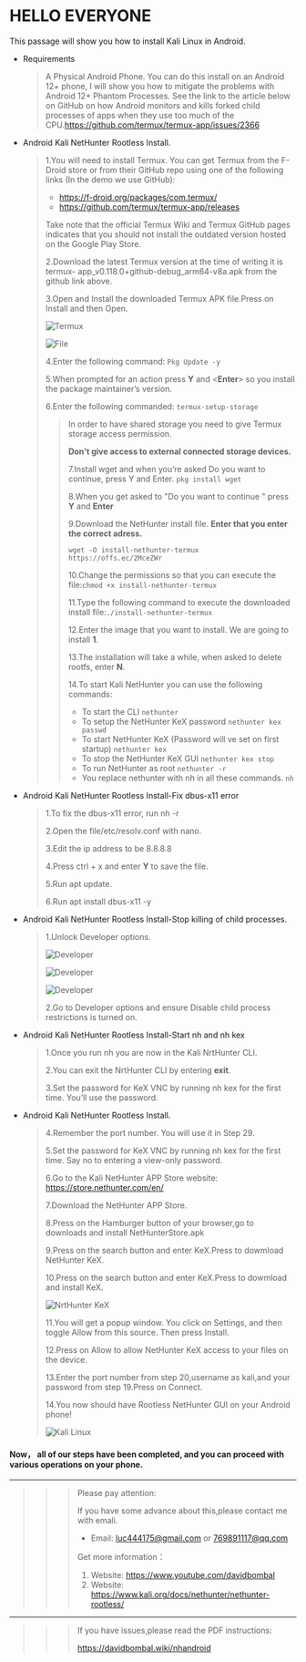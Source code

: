 # HELLO EVERYONE
This passage will show you how to install Kali Linux in Android.

* Requirements
  >A Physical Android Phone. You can do this install on an Android 12+ phone, I will show 
  >you how to mitigate the problems with Android 12+ Phantom Processes. See the link to 
  >the article below on GitHub on how Android monitors and kills forked child processes 
  >of apps when they use too much of the CPU.https://github.com/termux/termux-app/issues/2366
* Android Kali NetHunter Rootless Install.
  >1.You will need to install Termux. You can get Termux from the F-Droid store or from their 
  >GitHub repo using one of the following links (In the demo we use GitHub):
  >* https://f-droid.org/packages/com.termux/
  >* https://github.com/termux/termux-app/releases
  >
  >Take note that the official Termux Wiki and Termux GitHub pages indicates that you 
  >should not install the outdated version hosted on the Google Play Store.
  >
  >2.Download the latest Termux version at the time of writing it is termux-
  >app_v0.118.0+github-debug_arm64-v8a.apk from the github link above.
  >
  >3.Open and Install the downloaded Termux APK file.Press on Install and then Open.
  >
  >![Termux](https://img-blog.csdnimg.cn/db4d94074b874a7090ca0f5c5a716678.png)
  >
  >![File](https://img-blog.csdnimg.cn/6265f5b0bdc843239dac551554b48e07.png?x-oss-process=image/watermark,type_d3F5LXplbmhlaQ,shadow_50,text_Q1NETiBA6YaJ44CB5YC-5Z-O,size_20,color_FFFFFF,t_70,g_se,x_16)
  >
  >4.Enter the following command: `Pkg Update -y`
  >
  >5.When prompted for an action press **Y** and <**Enter**> so you install the package 
  >maintainer’s version.
  >
  >6.Enter the following commanded: `termux-setup-storage`
  >>In order to have shared storage you need to give Termux storage access permission.
  >>
  >>**Don't give access to external connected storage devices.**
  >>
  >>7.Install wget and when you’re asked Do you want to continue, press Y and Enter.
  >>`pkg install wget`
  >>
  >>8.When you get asked to "Do you want to continue " press **Y** and **Enter**
  >>
  >>9.Download the NetHunter install file. **Enter that you enter the correct adress.**
  >>
  >>`wget -O install-nethunter-termux https://offs.ec/2MceZWr`
  >>
  >>10.Change the permissions so that you can execute the file:`chmod +x install-nethunter-termux`
  >>
  >>11.Type the following command to execute the downloaded install file:`./install-nethunter-termux`
  >>
  >>12.Enter the image that you want to install. We are going to install **1**.
  >>
  >>13.The installation will take a while, when asked to delete rootfs, enter **N**.
  >>
  >>14.To start Kali NetHunter you can use the following commands:
  >>* To start the CLI `nethunter`
  >>* To setup the NetHunter KeX password `nethunter kex passwd`
  >>* To start NetHunter KeX (Password will ve set on first startup) `nethunter kex`
  >>* To stop the NetHunter KeX GUI `nethunter kex stop`
  >>* To run NetHunter as root `nethunter -r`
  >>* You replace nethunter with nh in all these commands. `nh`

* Android Kali NetHunter Rootless Install-Fix dbus-x11 error
  >1.To fix the dbus-x11 error, run nh -r
  >
  >2.Open the file/etc/resolv.conf with nano.
  >
  >3.Edit the ip address to be 8.8.8.8
  >
  >4.Press ctrl + x and enter **Y** to save the file.
  >
  >5.Run apt update.
  >
  >6.Run apt install dbus-x11 -y
  >
* Android Kali NetHunter Rootless Install-Stop killing of child processes.
  >1.Unlock Developer options.
  >
  >![Developer](https://img-blog.csdnimg.cn/img_convert/51d528795350a9e3b4f2c3529fdb5866.png)
  >
  >![Developer](https://img-blog.csdnimg.cn/img_convert/e4e38d989a73336fccc779ae467190e6.png)
  >
  >![Developer](https://img-blog.csdnimg.cn/img_convert/2d19b9ebb2af8a8bf654265603ede0f0.png)
  >
  >2.Go to Developer options and ensure Disable child process restrictions is turned on.
  >
* Android Kali NetHunter Rootless Install-Start nh and nh kex
  >1.Once you run nh you are now in the Kali NrtHunter CLI.
  >
  >2.You can exit the NrtHunter CLI by entering **exit**.
  >
  >3.Set the password for KeX VNC by running nh kex for the first time. You’ll use the password.
  >
* Android Kali NetHunter Rootless Install.
  >4.Remember the port number. You will use it in Step 29.
  >
  >5.Set the password for KeX VNC by running nh kex for the first time. Say no to entering a 
  >view-only password.
  >
  >6.Go to the Kali NetHunter APP Store website: https://store.nethunter.com/en/
  >
  >7.Download the NetHunter APP Store.
  >
  >8.Press on the Hamburger button of your browser,go to downloads and install NetHunterStore.apk
  >
  >9.Press on the search button and enter KeX.Press to dowmload NetHunter KeX.
  >
  >10.Press on the search button and enter KeX.Press to dowmload and install KeX.
  >
  >![NrtHunter KeX](https://img-blog.csdnimg.cn/img_convert/068706ce51cc0b54c893228333e7d1f0.jpeg)
  >
  >11.You will get a popup window. You click on Settings, and then toggle Allow from this 
  >source. Then press Install.
  >
  >12.Press on Allow to allow NetHunter KeX access to your files on the device.
  >
  >13.Enter the port number from step 20,username as kali,and your password from step 19.Press on Connect.
  >
  >14.You now should have Rootless NetHunter GUI on your Android phone!
  >
  >![Kali Linux](https://img-blog.csdnimg.cn/direct/b9b562e4e7364c91b79698b27d1904d4.jpeg)

#### Now， all of our steps have been completed, and you can proceed with various operations on your phone.

********

>>>Please pay attention:
>>>
>>>If you have some advance about this,please contact me with emali.
>>>
>>>* Email: luc444175@gmail.com or 769891117@qq.com
>>>  
>>>Get more information：
>>>
>>>1. Website: https://www.youtube.com/davidbombal
>>>2. Website: https://www.kali.org/docs/nethunter/nethunter-rootless/

********

>>>If you have issues,please read the PDF instructions:
>>>
>>>https://davidbombal.wiki/nhandroid
